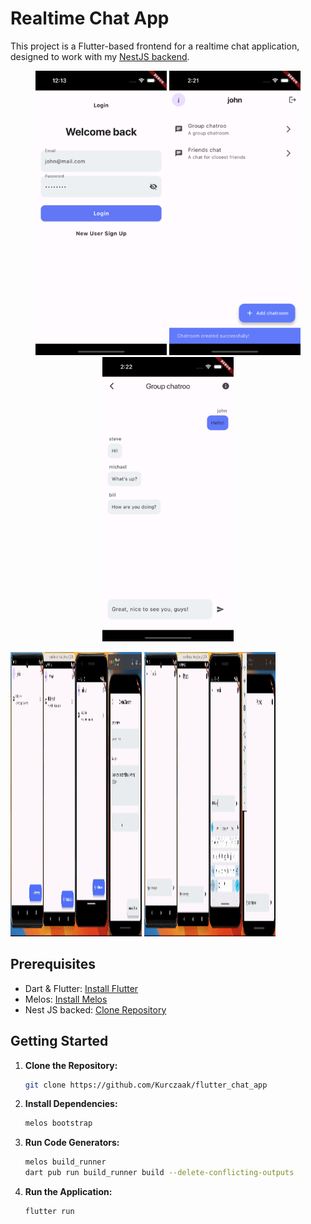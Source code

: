 # Realtime Chat App

This project is a Flutter-based frontend for a realtime chat application, designed to work with my [NestJS backend](https://github.com/Kurczaak/chat-app).

<p align="center">
  <img src="./readme_assets/login.png" width="210" height="455">
  <img src="./readme_assets/home.png" width="210" height="455">
  <img src="./readme_assets/chat.png" width="210" height="455">
</p>

  <img src="./readme_assets/chat_creation.gif" width="210" height="455">
  <img src="./readme_assets/chat.gif" width="210" height="455">

## Prerequisites

- Dart & Flutter: [Install Flutter](https://flutter.dev/docs/get-started/install)
- Melos: [Install Melos](https://pub.dev/packages/melos)
- Nest JS backed: [Clone Repository](https://github.com/Kurczaak/chat-app)

## Getting Started

1. **Clone the Repository:**
    ```sh
    git clone https://github.com/Kurczaak/flutter_chat_app
    ```

2. **Install Dependencies:**
    ```sh
    melos bootstrap
    ```

3. **Run Code Generators:**
    ```sh
    melos build_runner
    dart pub run build_runner build --delete-conflicting-outputs
    ```

4. **Run the Application:**
    ```sh
    flutter run
    ```



